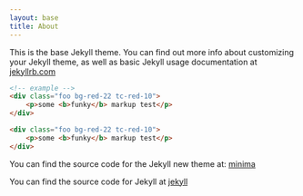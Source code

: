 ```yaml
---
layout: base
title: About
---
```


This is the base Jekyll theme. You can find out more info about customizing your Jekyll theme, as well as basic Jekyll usage documentation at [jekyllrb.com](https://jekyllrb.com/)

```html
<!-- example -->
<div class="foo bg-red-22 tc-red-10">
    <p>some <b>funky</b> markup test</p>
</div>
```

```html
<div class="foo bg-red-22 tc-red-10">
    <p>some <b>funky</b> markup test</p>
</div>
```



<object class="icon icon--xlarge icon--attention" type="image/svg+xml" data="{{ site.icon }}008-s"></object>

You can find the source code for the Jekyll new theme at:
[minima](https://github.com/jekyll/minima)

You can find the source code for Jekyll at
[jekyll](https://github.com/jekyll/jekyll)
